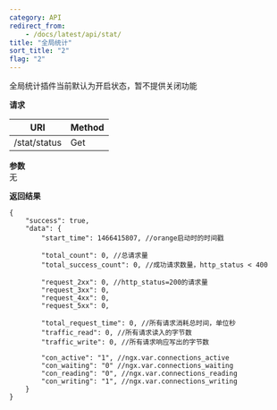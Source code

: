 ```yaml
---
category: API
redirect_from:
    - /docs/latest/api/stat/
title: "全局统计"
sort_title: "2"
flag: "2"
---
```





全局统计插件当前默认为开启状态，暂不提供关闭功能


**请求**

URI                 | Method 
------------------- | ---- 
/stat/status        | Get 


**参数**   
无 

**返回结果** 

```
{
    "success": true,
    "data": {
        "start_time": 1466415807, //orange启动时的时间戳

        "total_count": 0, //总请求量
        "total_success_count": 0, //成功请求数量，http_status < 400

        "request_2xx": 0, //http_status=200的请求量
        "request_3xx": 0,
        "request_4xx": 0,
        "request_5xx": 0,

        "total_request_time": 0, //所有请求消耗总时间，单位秒
        "traffic_read": 0, //所有请求读入的字节数
        "traffic_write": 0, //所有请求响应写出的字节数
        
        "con_active": "1", //ngx.var.connections_active
        "con_waiting": "0" //ngx.var.connections_waiting
        "con_reading": "0", //ngx.var.connections_reading
        "con_writing": "1", //ngx.var.connections_writing
    }
}
```

